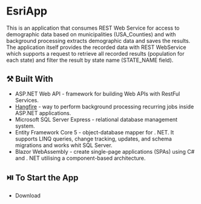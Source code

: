 # EsriApp

This is an application that consumes REST Web Service for access to demographic data based on municipalities (USA_Counties) and with background processing extracts demographic data and saves the results.
The application itself provides the recorded data with REST WebService which supports a request to retrieve all recorded results (population
for each state) and filter the result by state name (STATE_NAME field).

## :hammer_and_pick: Built With

- ASP.NET Web API - framework for building Web APIs with RestFul Services.
- [Hangfire](https://github.com/HangfireIO/Hangfire) - way to perform background processing recurring jobs inside ASP.NET applications.
- Microsoft SQL Server Express - relational database management system.
- Entity Framework Core 5 - object-database mapper for . NET. It supports LINQ queries, change tracking, updates, and schema migrations and works whit SQL Server.
- Blazor WebAssembly - create single-page applications (SPAs) using C# and . NET utilising a component-based architecture.

## ⏯️ To Start the App
- Download 
